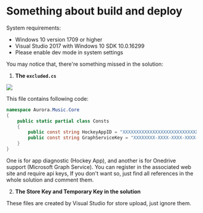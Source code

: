 # Something about build and deploy

System requirements:
* Windows 10 version 1709 or higher
* Visual Studio 2017 with Windows 10 SDK 10.0.16299
* Please enable dev mode in system settings





You may notice that, there're something missed in the solution:


1. **The `excluded.cs`**


![](https://i.loli.net/2018/10/05/5bb6bcaa7dc48.png)

This file contains following code:

``` csharp
namespace Aurora.Music.Core
{
    public static partial class Consts
    {
        public const string HockeyAppID = "XXXXXXXXXXXXXXXXXXXXXXXXXXXXXXX";
        public const string GraphServiceKey = "XXXXXXXX-XXXX-XXXX-XXXX-XXXXXXXXXXXX";
    }
}

```


One is for app diagnostic (Hockey App), and another is for Onedrive support (Microsoft Graph Service). You can register in the associated web site and require api keys, If you don't want so, just find all references in the whole solution and comment them.




2. **The Store Key and Temporary Key in the solution**

These files are created by Visual Studio for store upload, just ignore them.
